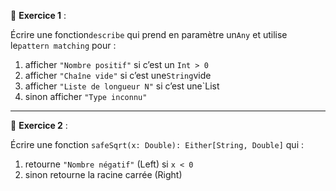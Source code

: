 
📝 **Exercice 1** : 

Écrire une fonction`describe` qui prend en paramètre un`Any` et utilise le`pattern matching` pour :
1. afficher `"Nombre positif"` si c’est un `Int > 0`
2. afficher `"Chaîne vide"` si c’est une`String`vide
3. afficher `"Liste de longueur N"` si c’est une`List
4. sinon afficher `"Type inconnu"`

--- 
📝 **Exercice 2** : 

Écrire une fonction `safeSqrt(x: Double): Either[String, Double]` qui :
1. retourne `"Nombre négatif"` (Left) si `x < 0`
2. sinon retourne la racine carrée (Right)


